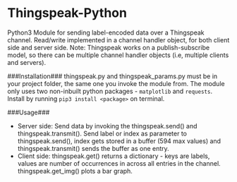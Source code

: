 # Thingspeak-Python

Python3 Module for sending label-encoded data over a Thingspeak channel. Read/write implemented in a channel handler object, for both client side and server side.
Note: Thingspeak works on a publish-subscribe model, so there can be multiple channel handler objects (i.e, multiple clients and servers).

###Installation###
thingspeak.py and thingspeak_params.py must be in your project folder, the same one you invoke the module from.
The module only uses two non-inbuilt python packages - `matplotlib` and `requests`. Install by running `pip3 install <package>` on terminal.

###Usage###
- Server side: Send data by invoking the thingspeak.send() and thingspeak.transmit(). Send label or index as parameter to thingspeak.send(), index gets stored in a buffer (594 max values) and thingspeak.transmit() sends the buffer as one entry.
- Client side: thingspeak.get() returns a dictionary - keys are labels, values are number of occurrences in across all entries in the channel. thingspeak.get_img() plots a bar graph.
